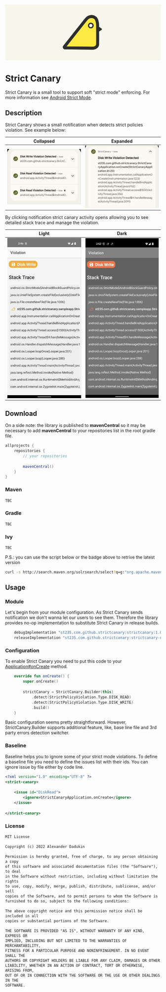 ![Cover](./images/cover.png)

# Strict Canary

Strict Canary is a small tool to support soft "strict mode" enforcing. For more information see
[Android Strict Mode](https://developer.android.com/reference/android/os/StrictMode).

## Description

Strict Canary shows a small notification when detects strict policies violation. See example below:

| Collapsed  | Expanded |
| ------------- | ------------- |
| ![Notification Collapsed](./images/notification_collapsed.jpeg) | ![Notification Expanded](./images/notification_expanded.jpeg) |

By clicking notification strict canary activity opens allowing you to see detailed stack trace and
manage the violation.

| Light  | Dark |
| ------------- | ------------- |
| ![Light](./images/strict_canary_activity_light.jpeg) | ![Dark](./images/strict_canary_activity_dark.jpeg) |

## Download

On a side note: the library is published to __mavenCentral__ so it may be necessary to add __mavenCentral__ to
your repositories list in the root gradle file.

```groovy
allprojects {
    repositories {
        // your repositories

        mavenCentral()
    }
}
```

### Maven

```groovy
TBC
```

### Gradle

```groovy
TBC 
```

### Ivy

```groovy
TBC
```

P.S.: you can use the script below or the badge above to retrive the latest version

```bash
curl -s http://search.maven.org/solrsearch/select?q=g:"org.apache.maven.plugins"+AND+a:"maven-compiler-plugin" |grep -Po 'latestVersion.:.\K[^"]*'
```

## Usage

### Module

Let's begin from your module configuration. As Strict Canary sends notification we don't wanna let
our users to see them. Therefore the library provides no-op implementation to substitute Strict Canary
in release builds.

```groovy
    debugImplementation "st235.com.github.strictcanary:strictcanary:1.0.0"
    releaseImplementation "st235.com.github.strictcanary:strictcanary-noop:1.0.0"
```

### Configuration

To enable Strict Canary you need to put this code to your [Application#onCreate](https://developer.android.com/reference/android/app/Application#onCreate()) method.

```kotlin
    override fun onCreate() {
        super.onCreate()

        strictCanary = StrictCanary.Builder(this)
            .detect(StrictPolicyViolation.Type.DISK_READ)
            .detect(StrictPolicyViolation.Type.DISK_WRITE)
            .build()
    }
```

Basic configuration seems pretty straightforward. However, StrictCanary.Builder supports additional
feature, like, base line file and 3rd party errors detection switcher.

### Baseline

Baseline helps you to ignore some of your strict mode violations. To define a baseline file you need
to define the issues list with their ids. You can ignore issue by file either by code line.

```xml
<?xml version="1.0" encoding="UTF-8" ?>
<strict-canary>
    
    <issue id="DiskRead">
        <ignore>StrictCanaryApplication.onCreate</ignore>
    </issue>
    
</strict-canary>
```

### License

```text
MIT License

Copyright (c) 2022 Alexander Dadukin

Permission is hereby granted, free of charge, to any person obtaining a copy
of this software and associated documentation files (the "Software"), to deal
in the Software without restriction, including without limitation the rights
to use, copy, modify, merge, publish, distribute, sublicense, and/or sell
copies of the Software, and to permit persons to whom the Software is
furnished to do so, subject to the following conditions:

The above copyright notice and this permission notice shall be included in all
copies or substantial portions of the Software.

THE SOFTWARE IS PROVIDED "AS IS", WITHOUT WARRANTY OF ANY KIND, EXPRESS OR
IMPLIED, INCLUDING BUT NOT LIMITED TO THE WARRANTIES OF MERCHANTABILITY,
FITNESS FOR A PARTICULAR PURPOSE AND NONINFRINGEMENT. IN NO EVENT SHALL THE
AUTHORS OR COPYRIGHT HOLDERS BE LIABLE FOR ANY CLAIM, DAMAGES OR OTHER
LIABILITY, WHETHER IN AN ACTION OF CONTRACT, TORT OR OTHERWISE, ARISING FROM,
OUT OF OR IN CONNECTION WITH THE SOFTWARE OR THE USE OR OTHER DEALINGS IN THE
SOFTWARE.
```
